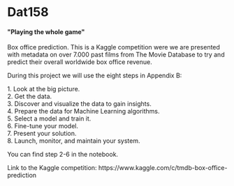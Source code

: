 <H1>Dat158</H1>
<H4>"Playing the whole game"</H4>
<p>  
Box office prediction. This is a Kaggle competition were we are presented with metadata on over 7.000 past films from The Movie Database to try and predict their overall worldwide box office revenue.
</p>
<p>
During this project we will use the eight steps in Appendix B:
</p>
<p>
1. Look at the big picture.<br>
2. Get the data.<br>
3. Discover and visualize the data to gain insights.<br>
4. Prepare the data for Machine Learning algorithms.<br>
5. Select a model and train it.<br>
6. Fine-tune your model.<br>
7. Present your solution.<br>
8. Launch, monitor, and maintain your system.
</p>
<p>
 You can find step 2-6 in the notebook.
</p>
<p>
Link to the Kaggle competition: https://www.kaggle.com/c/tmdb-box-office-prediction
</p>
